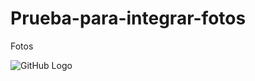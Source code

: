 # Prueba-para-integrar-fotos
Fotos

![GitHub Logo](https://ichef.bbci.co.uk/live-experience/cps/800/cpsprodpb/E764/production/_119563295_inteltrueviewbasketball093000pixels-2.jpg)

